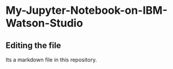 # My-Jupyter-Notebook-on-IBM-Watson-Studio

## Editing the file

Its a markdown file in this repository.
